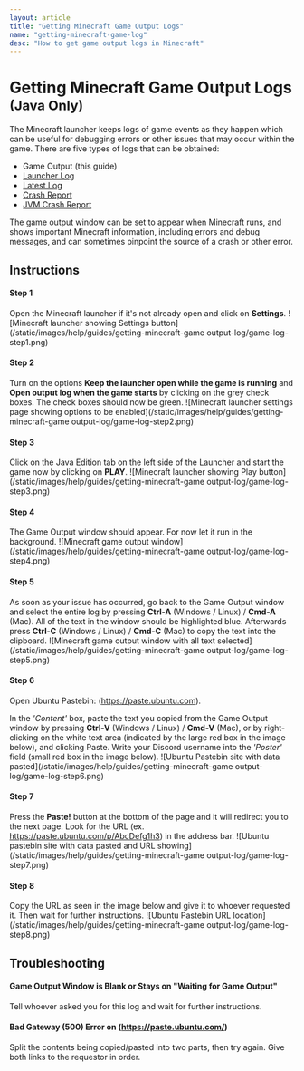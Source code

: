 ```yaml
---
layout: article
title: "Getting Minecraft Game Output Logs"
name: "getting-minecraft-game-log"
desc: "How to get game output logs in Minecraft"
---
```


# Getting Minecraft Game Output Logs <small>(Java Only)</small>

The Minecraft launcher keeps logs of game events as they happen which can be useful for debugging errors or other issues that may occur within the game. There are five types of logs that can be obtained:

* Game Output (this guide)
* [Launcher Log](/help/getting-minecraft-launcher-log/)
* [Latest Log](/help/getting-minecraft-latest-log/)
* [Crash Report](/help/getting-minecraft-crash-report/)
* [JVM Crash Report](/help/getting-minecraft-jvm-crash-report/)

The game output window can be set to appear when Minecraft runs, and shows important Minecraft information, including errors and debug messages, and can sometimes pinpoint the source of a crash or other error.

## Instructions

#### Step 1

Open the Minecraft launcher if it's not already open and click on **Settings**.
![Minecraft launcher showing Settings button](/static/images/help/guides/getting-minecraft-game output-log/game-log-step1.png)

#### Step 2

Turn on the options **Keep the launcher open while the game is running** and **Open output log when the game starts** by clicking on the grey check boxes. The check boxes should now be green.
![Minecraft launcher settings page showing options to be enabled](/static/images/help/guides/getting-minecraft-game output-log/game-log-step2.png)

#### Step 3

Click on the Java Edition tab on the left side of the Launcher and start the game now by clicking on **PLAY**.
![Minecraft launcher showing Play button](/static/images/help/guides/getting-minecraft-game output-log/game-log-step3.png)

#### Step 4

The Game Output window should appear. For now let it run in the background.
![Minecraft game output window](/static/images/help/guides/getting-minecraft-game output-log/game-log-step4.png)

#### Step 5

As soon as your issue has occurred, go back to the Game Output window and select the entire log by pressing **Ctrl-A** (Windows / Linux) / **Cmd-A** (Mac). All of the text in the window should be highlighted blue. Afterwards press **Ctrl-C** (Windows / Linux) / **Cmd-C** (Mac) to copy the text into the clipboard.
![Minecraft game output window with all text selected](/static/images/help/guides/getting-minecraft-game output-log/game-log-step5.png)

#### Step 6

Open Ubuntu Pastebin: (https://paste.ubuntu.com).

In the _'Content'_ box, paste the text you copied from the Game Output window by pressing **Ctrl-V** (Windows / Linux) / **Cmd-V** (Mac), or by right-clicking on the white text area (indicated by the large red box in the image below), and clicking Paste. Write your Discord username into the _'Poster'_ field (small red box in the image below).
![Ubuntu Pastebin site with data pasted](/static/images/help/guides/getting-minecraft-game output-log/game-log-step6.png)

#### Step 7

Press the **Paste!** button at the bottom of the page and it will redirect you to the next page. Look for the URL (ex. https://paste.ubuntu.com/p/AbcDefg1h3) in the address bar.
![Ubuntu pastebin site with data pasted and URL showing](/static/images/help/guides/getting-minecraft-game output-log/game-log-step7.png)

#### Step 8

Copy the URL as seen in the image below and give it to whoever requested it. Then wait for further instructions.
![Ubuntu Pastebin URL location](/static/images/help/guides/getting-minecraft-game output-log/game-log-step8.png)


## Troubleshooting

#### Game Output Window is Blank or Stays on "Waiting for Game Output"

Tell whoever asked you for this log and wait for further instructions.

#### Bad Gateway (500) Error on (https://paste.ubuntu.com/)

Split the contents being copied/pasted into two parts, then try again. Give both links to the requestor in order.